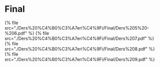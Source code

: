 # Final

<!--Index-->

{% file src="./Ders%20%C4%B0%C3%A7eri%C4%9Fi/Final/Ders%205%20-%206.pdf" %}
{% file src="./Ders%20%C4%B0%C3%A7eri%C4%9Fi/Final/Ders%207.pdf" %}
{% file src="./Ders%20%C4%B0%C3%A7eri%C4%9Fi/Final/Ders%208.pdf" %}
{% file src="./Ders%20%C4%B0%C3%A7eri%C4%9Fi/Final/Ders%209.pdf" %}

<!--Index-->
